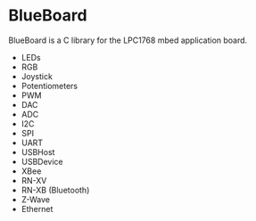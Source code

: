# BlueBoard

BlueBoard is a C library for the LPC1768 mbed application board.

* LEDs
* RGB
* Joystick
* Potentiometers
* PWM
* DAC
* ADC
* I2C
* SPI
* UART
* USBHost
* USBDevice
* XBee
* RN-XV
* RN-XB (Bluetooth)
* Z-Wave
* Ethernet

